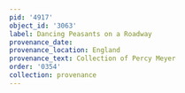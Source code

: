 ```yaml
---
pid: '4917'
object_id: '3063'
label: Dancing Peasants on a Roadway
provenance_date:
provenance_location: England
provenance_text: Collection of Percy Meyer
order: '0354'
collection: provenance
---
```

